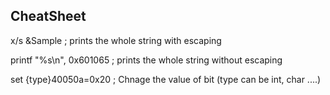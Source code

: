 
## CheatSheet 


x/s &Sample                 ; prints the whole string with escaping

printf "%s\n", 0x601065     ; prints the whole string without escaping

set {type}40050a=0x20       ; Chnage the value of bit (type can be int, char ....)
